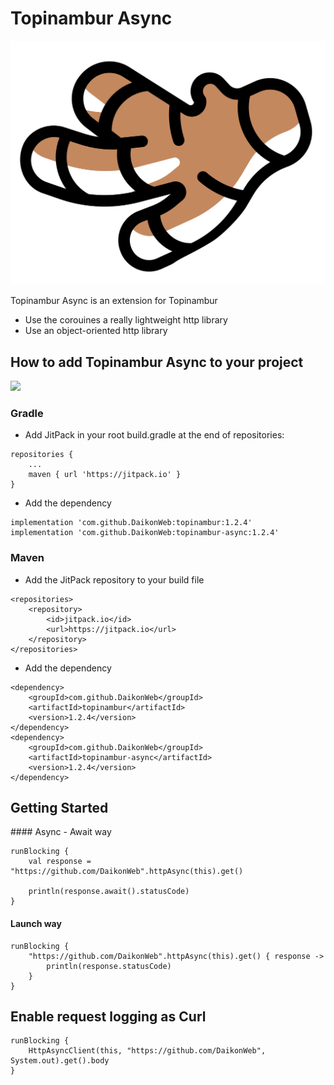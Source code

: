 # Topinambur Async

![Topinambur](./logo.svg)

Topinambur Async is an extension for Topinambur 
* Use the corouines a really lightweight http library
* Use an object-oriented http library


## How to add Topinambur Async to your project
[![](https://jitpack.io/v/daikonweb/topinambur-async.svg)](https://jitpack.io/#daikonweb/topinambur-async)

### Gradle
- Add JitPack in your root build.gradle at the end of repositories:
```
repositories {
    ...
    maven { url 'https://jitpack.io' }
}
```

- Add the dependency
```
implementation 'com.github.DaikonWeb:topinambur:1.2.4'
implementation 'com.github.DaikonWeb:topinambur-async:1.2.4'
```

### Maven
- Add the JitPack repository to your build file
```
<repositories>
    <repository>
        <id>jitpack.io</id>
        <url>https://jitpack.io</url>
    </repository>
</repositories>
```
- Add the dependency
```
<dependency>
    <groupId>com.github.DaikonWeb</groupId>
    <artifactId>topinambur</artifactId>
    <version>1.2.4</version>
</dependency>
<dependency>
    <groupId>com.github.DaikonWeb</groupId>
    <artifactId>topinambur-async</artifactId>
    <version>1.2.4</version>
</dependency>
```

## Getting Started

#### Async - Await way

```
runBlocking {
    val response = "https://github.com/DaikonWeb".httpAsync(this).get()

    println(response.await().statusCode)
}
```

#### Launch way

```
runBlocking {
    "https://github.com/DaikonWeb".httpAsync(this).get() { response ->
        println(response.statusCode)
    }
}
```

## Enable request logging as Curl
```
runBlocking { 
    HttpAsyncClient(this, "https://github.com/DaikonWeb", System.out).get().body
}
```
